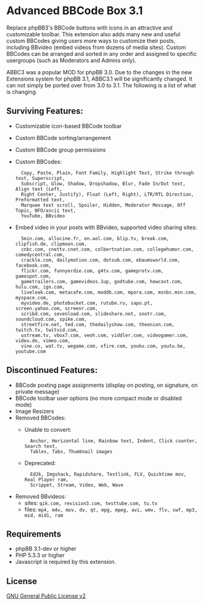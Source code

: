 # Advanced BBCode Box 3.1

Replace phpBB3's BBCode buttons with icons in an attractive and customizable toolbar. This extension also adds many new and useful custom BBCodes giving users more ways to customize their posts, including BBvideo (embed videos from dozens of media sites). Custom BBCodes can be arranged and sorted in any order and assigned to specific usergroups (such as Moderators and Admins only).

ABBC3 was a popular MOD for phpBB 3.0. Due to the changes in the new Extensions system for phpBB 3.1, ABBC3.1 will be significantly changed. It can not simply be ported over from 3.0 to 3.1. The following is a list of what is changing.

## Surviving Features:
* Customizable icon-based BBCode toolbar
* Custom BBCode sorting/arrangement
* Custom BBCode group permissions
* Custom BBCodes:

		Copy, Paste, Plain, Font Family, Highlight Text, Strike through text, Superscript,
		Subscript, Glow, Shadow, Dropshadow, Blur, Fade In/Out text, Align text (Left,
		Right Center, Justify), Float (Left, Right), LTR/RTL Direction, Preformatted text,
		Marquee text scroll, Spoiler, Hidden, Moderator Message, Off Topic, NFO/ascii text,
		YouTube, BBvideo

* Embed video in your posts with BBvideo, supported video sharing sites:

		5min.com, allocine.fr, on.aol.com, blip.tv, break.com, clipfish.de, clipmoon.com,
		cnbc.com, cnettv.cnet.com, colbertnation.com, collegehumor.com, comedycentral.com,
		crackle.com, dailymotion.com, dotsub.com, ebaumsworld.com, facebook.com,
		flickr.com, funnyordie.com, g4tv.com, gameprotv.com, gamespot.com,
		gametrailers.com, gamevideos.1up, godtube.com, howcast.com, hulu.com, ign.com,
		liveleak.com, metacafe.com, moddb.com, mpora.com, msnbc.msn.com, myspace.com,
		myvideo.de, photobucket.com, rutube.ru, sapo.pt, screen.yahoo.com, screenr.com,
		scribd.com, sevenload.com, slideshare.net, snotr.com, soundcloud.com, spike.com,
		streetfire.net, ted.com, thedailyshow.com, theonion.com, twitch.tv, twitvid.com,
		ustream.tv, vbox7.com, veoh.com, viddler.com, videogamer.com, videu.de, vimeo.com,
		vine.co, wat.tv, wegame.com, xfire.com, youku.com, youtu.be, youtube.com

## Discontinued Features:
* BBCode posting page assignments (display on posting, on signature, on private message)
* BBCode toolbar user options (no more compact mode or disabled mode)
* Image Resizers
* Removed BBCodes:
	- Unable to convert:

			Anchor, Horizontal line, Rainbow text, Indent, Click counter, Search text,
			Tables, Tabs, Thumbnail images

	- Deprecated:

			Ed2k, Imgshack, Rapidshare, Testlink, FLV, Quicktime mov, Real Player ram,
			Scrippet, Stream, Video, Web, Wave

* Removed BBvideos:
	- sites: `qik.com, revision3.com, testtube.com, tu.tv`
	- files: `mp4, m4v, mov, dv, qt, mpg, mpeg, avi, wmv, flv, swf, mp3, mid, midi, ram`

## Requirements
* phpBB 3.1-dev or higher
* PHP 5.3.3 or higher
* Javascript is required by this extension.

## License
[GNU General Public License v2](http://opensource.org/licenses/GPL-2.0)
